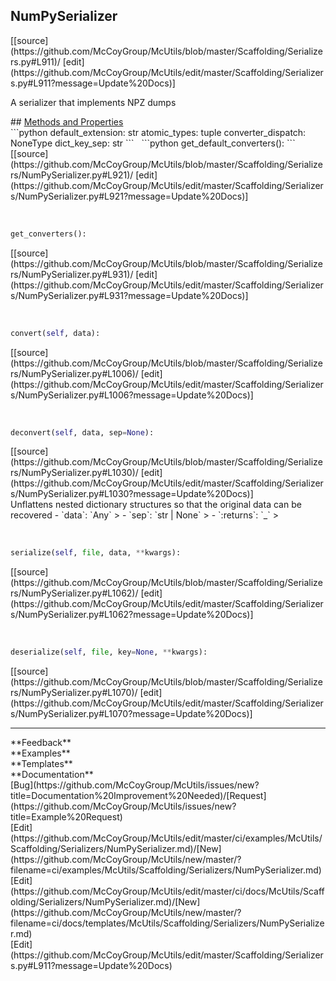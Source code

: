 ## <a id="McUtils.Scaffolding.Serializers.NumPySerializer">NumPySerializer</a> 

<div class="docs-source-link" markdown="1">
[[source](https://github.com/McCoyGroup/McUtils/blob/master/Scaffolding/Serializers.py#L911)/
[edit](https://github.com/McCoyGroup/McUtils/edit/master/Scaffolding/Serializers.py#L911?message=Update%20Docs)]
</div>

A serializer that implements NPZ dumps







<div class="collapsible-section">
 <div class="collapsible-section collapsible-section-header" markdown="1">
## <a class="collapse-link" data-toggle="collapse" href="#methods" markdown="1"> Methods and Properties</a> <a class="float-right" data-toggle="collapse" href="#methods"><i class="fa fa-chevron-down"></i></a>
 </div>
 <div class="collapsible-section collapsible-section-body collapse show" id="methods" markdown="1">
 ```python
default_extension: str
atomic_types: tuple
converter_dispatch: NoneType
dict_key_sep: str
```
<a id="McUtils.Scaffolding.Serializers.NumPySerializer.get_default_converters" class="docs-object-method">&nbsp;</a> 
```python
get_default_converters(): 
```
<div class="docs-source-link" markdown="1">
[[source](https://github.com/McCoyGroup/McUtils/blob/master/Scaffolding/Serializers/NumPySerializer.py#L921)/
[edit](https://github.com/McCoyGroup/McUtils/edit/master/Scaffolding/Serializers/NumPySerializer.py#L921?message=Update%20Docs)]
</div>


<a id="McUtils.Scaffolding.Serializers.NumPySerializer.get_converters" class="docs-object-method">&nbsp;</a> 
```python
get_converters(): 
```
<div class="docs-source-link" markdown="1">
[[source](https://github.com/McCoyGroup/McUtils/blob/master/Scaffolding/Serializers/NumPySerializer.py#L931)/
[edit](https://github.com/McCoyGroup/McUtils/edit/master/Scaffolding/Serializers/NumPySerializer.py#L931?message=Update%20Docs)]
</div>


<a id="McUtils.Scaffolding.Serializers.NumPySerializer.convert" class="docs-object-method">&nbsp;</a> 
```python
convert(self, data): 
```
<div class="docs-source-link" markdown="1">
[[source](https://github.com/McCoyGroup/McUtils/blob/master/Scaffolding/Serializers/NumPySerializer.py#L1006)/
[edit](https://github.com/McCoyGroup/McUtils/edit/master/Scaffolding/Serializers/NumPySerializer.py#L1006?message=Update%20Docs)]
</div>


<a id="McUtils.Scaffolding.Serializers.NumPySerializer.deconvert" class="docs-object-method">&nbsp;</a> 
```python
deconvert(self, data, sep=None): 
```
<div class="docs-source-link" markdown="1">
[[source](https://github.com/McCoyGroup/McUtils/blob/master/Scaffolding/Serializers/NumPySerializer.py#L1030)/
[edit](https://github.com/McCoyGroup/McUtils/edit/master/Scaffolding/Serializers/NumPySerializer.py#L1030?message=Update%20Docs)]
</div>
Unflattens nested dictionary structures so that the original data
can be recovered
  - `data`: `Any`
    > 
  - `sep`: `str | None`
    > 
  - `:returns`: `_`
    >


<a id="McUtils.Scaffolding.Serializers.NumPySerializer.serialize" class="docs-object-method">&nbsp;</a> 
```python
serialize(self, file, data, **kwargs): 
```
<div class="docs-source-link" markdown="1">
[[source](https://github.com/McCoyGroup/McUtils/blob/master/Scaffolding/Serializers/NumPySerializer.py#L1062)/
[edit](https://github.com/McCoyGroup/McUtils/edit/master/Scaffolding/Serializers/NumPySerializer.py#L1062?message=Update%20Docs)]
</div>


<a id="McUtils.Scaffolding.Serializers.NumPySerializer.deserialize" class="docs-object-method">&nbsp;</a> 
```python
deserialize(self, file, key=None, **kwargs): 
```
<div class="docs-source-link" markdown="1">
[[source](https://github.com/McCoyGroup/McUtils/blob/master/Scaffolding/Serializers/NumPySerializer.py#L1070)/
[edit](https://github.com/McCoyGroup/McUtils/edit/master/Scaffolding/Serializers/NumPySerializer.py#L1070?message=Update%20Docs)]
</div>
 </div>
</div>












---


<div markdown="1" class="text-secondary">
<div class="container">
  <div class="row">
   <div class="col" markdown="1">
**Feedback**   
</div>
   <div class="col" markdown="1">
**Examples**   
</div>
   <div class="col" markdown="1">
**Templates**   
</div>
   <div class="col" markdown="1">
**Documentation**   
</div>
   <div class="col" markdown="1">
   
</div>
   <div class="col" markdown="1">
   
</div>
   <div class="col" markdown="1">
   
</div>
</div>
  <div class="row">
   <div class="col" markdown="1">
[Bug](https://github.com/McCoyGroup/McUtils/issues/new?title=Documentation%20Improvement%20Needed)/[Request](https://github.com/McCoyGroup/McUtils/issues/new?title=Example%20Request)   
</div>
   <div class="col" markdown="1">
[Edit](https://github.com/McCoyGroup/McUtils/edit/master/ci/examples/McUtils/Scaffolding/Serializers/NumPySerializer.md)/[New](https://github.com/McCoyGroup/McUtils/new/master/?filename=ci/examples/McUtils/Scaffolding/Serializers/NumPySerializer.md)   
</div>
   <div class="col" markdown="1">
[Edit](https://github.com/McCoyGroup/McUtils/edit/master/ci/docs/McUtils/Scaffolding/Serializers/NumPySerializer.md)/[New](https://github.com/McCoyGroup/McUtils/new/master/?filename=ci/docs/templates/McUtils/Scaffolding/Serializers/NumPySerializer.md)   
</div>
   <div class="col" markdown="1">
[Edit](https://github.com/McCoyGroup/McUtils/edit/master/Scaffolding/Serializers.py#L911?message=Update%20Docs)   
</div>
   <div class="col" markdown="1">
   
</div>
   <div class="col" markdown="1">
   
</div>
   <div class="col" markdown="1">
   
</div>
</div>
</div>
</div>